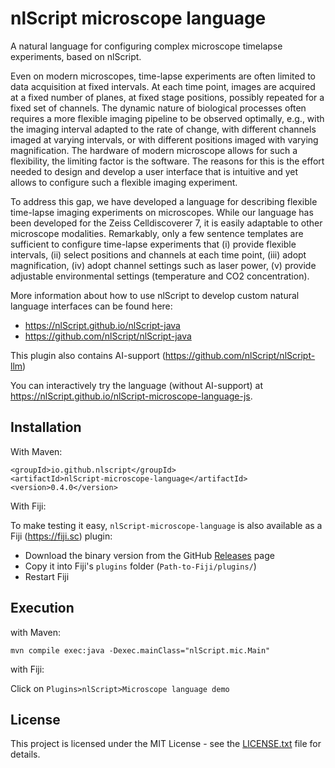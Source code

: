 # nlScript microscope language

A natural language for configuring complex microscope timelapse experiments, based on nlScript.

Even on modern microscopes, time-lapse experiments are often limited to data acquisition at fixed intervals. At each time point, images are acquired at a fixed number of planes, at fixed stage positions, possibly repeated for a fixed set of channels. The dynamic nature of biological processes often requires a more flexible imaging pipeline to be observed optimally, e.g., with the imaging interval adapted to the rate of change, with different channels imaged at varying intervals, or with different positions imaged with varying magnification. The hardware of modern microscope allows for such a flexibility, the limiting factor is the software. The reasons for this is the effort needed to design and develop a user interface that is intuitive and yet allows to configure such a flexible imaging experiment.

To address this gap, we have developed a language for describing flexible time-lapse imaging experiments on microscopes. While our language has been developed for the Zeiss Celldiscoverer 7, it is easily adaptable to other microscope modalities. Remarkably, only a few sentence templates are sufficient to configure time-lapse experiments that (i) provide flexible intervals, (ii) select positions and channels at each time point, (iii) adopt magnification, (iv) adopt channel settings such as laser power, (v) provide adjustable environmental settings (temperature and CO2 concentration).

More information about how to use nlScript to develop custom natural language interfaces can be found here:
- https://nlScript.github.io/nlScript-java
- https://github.com/nlScript/nlScript-java

This plugin also contains AI-support (https://github.com/nlScript/nlScript-llm)

You can interactively try the language (without AI-support) at https://nlScript.github.io/nlScript-microscope-language-js.

## Installation
With Maven:
```
<groupId>io.github.nlscript</groupId>
<artifactId>nlScript-microscope-language</artifactId>
<version>0.4.0</version>
```

With Fiji:

To make testing it easy, `nlScript-microscope-language` is also available as a Fiji (https://fiji.sc) plugin:

* Download the binary version from the GitHub [Releases](https://github.com/nlScript/nlScript-microscope-language-java/releases) page
* Copy it into Fiji's `plugins` folder (`Path-to-Fiji/plugins/`)
* Restart Fiji

## Execution
with Maven:
```
mvn compile exec:java -Dexec.mainClass="nlScript.mic.Main"
```
with Fiji:

Click on `Plugins>nlScript>Microscope language demo`

## License

This project is licensed under the MIT License - see the [LICENSE.txt](LICENSE.txt) file for details.

